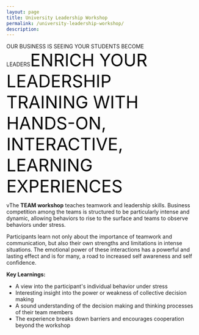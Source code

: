 ```yaml
---
layout: page
title: University Leadership Workshop
permalink: /university-leadership-workshop/
description:
---
```

OUR BUSINESS IS SEEING YOUR STUDENTS BECOME LEADERS<span style="color: #000; font-size: 45px;">ENRICH YOUR LEADERSHIP TRAINING WITH HANDS-ON,
INTERACTIVE, LEARNING EXPERIENCES</span>
<p style="text-align: left;">vThe <strong>TEAM workshop</strong> teaches teamwork and leadership skills. Business competition among the teams is structured to be particularly intense and dynamic, allowing behaviors to rise to the surface and teams to observe behaviors under stress.</p>
<p style="text-align: left;">Participants learn not only about the importance of teamwork and communication, but also their own strengths and limitations in intense situations. The emotional power of these interactions has a powerful and lasting effect and is for many, a road to increased self awareness and self confidence.</p>
<p style="text-align: left;"><strong>Key Learnings:</strong></p>

<ul>
 	<li style="text-align: left;">A view into the participant's individual behavior under stress</li>
 	<li style="text-align: left;">Interesting insight into the power or weakness of collective decision making</li>
 	<li style="text-align: left;">A sound understanding of the decision making and thinking processes of their team members</li>
 	<li style="text-align: left;">The experience breaks down barriers and encourages cooperation beyond the workshop</li>
</ul>
<style>div.wpforms-container-full .wpforms-form input, div.wpforms-container-full .wpforms-form button, div.wpforms-container-full .wpforms-form .wpforms-page-button{background:#000!important;}</style>


